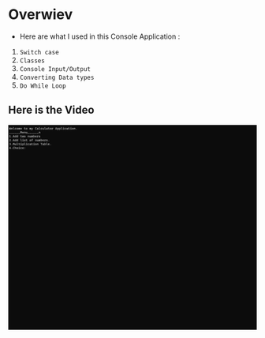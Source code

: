 # Overwiev 

* Here are what I used in this Console Application :

1.  `Switch case`   
2.  `Classes`
3.  `Console Input/Output`
4.  `Converting Data types`
5.   `Do While Loop`


## Here is the Video

![](./ConsoleMathUtility/Assets/Animation%20new%20new.gif)